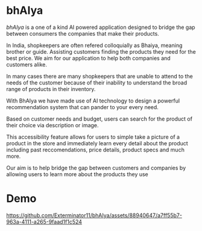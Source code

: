 # bhAIya

*bhAIya* is a one of a kind AI powered application designed to bridge the gap between consumers the companies that make their products.

In India, shopkeepers are often refered colloquially as Bhaiya, meaning brother or guide. Assisting customers finding the products they need for the best price. We aim for our application to help both companies and customers alike.

In many cases there are many shopkeepers that are unable to attend to the needs of the customer because of their inability to understand the broad range of products in their inventory.

With BhAIya we have made use of AI technology to design a powerful recommendation system that can pander to your every need.

Based on customer needs and budget, users can search for the product of their choice via description or image.

This accessibility feature allows for users to simple take a picture of a product in the store and immediately learn every detail about the product including past reccomendations, price details, product specs and much more.

Our aim is to help bridge the gap between customers and companies by allowing users to learn more about the products they use

# Demo

https://github.com/Exterminator11/bhAIya/assets/88940647/a7ff55b7-963a-4111-a265-9faad1f1c524

